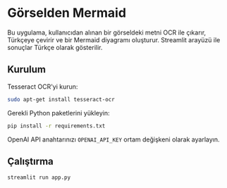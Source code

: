 # Görselden Mermaid

Bu uygulama, kullanıcıdan alınan bir görseldeki metni OCR ile çıkarır,
Türkçeye çevirir ve bir Mermaid diyagramı oluşturur. Streamlit arayüzü ile
sonuçlar Türkçe olarak gösterilir.

## Kurulum

Tesseract OCR'yi kurun:

```bash
sudo apt-get install tesseract-ocr
```

Gerekli Python paketlerini yükleyin:

```bash
pip install -r requirements.txt
```

OpenAI API anahtarınızı `OPENAI_API_KEY` ortam değişkeni olarak ayarlayın.

## Çalıştırma

```bash
streamlit run app.py
```
